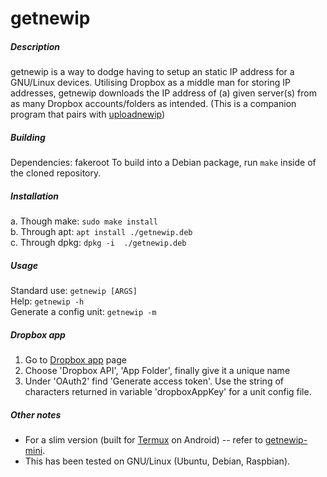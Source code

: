 # getnewip

##### Description
getnewip is a way to dodge having to setup an static IP address for a GNU/Linux devices.
Utilising Dropbox as a middle man for storing IP addresses, getnewip downloads the IP address of (a) given server(s) from as many Dropbox accounts/folders as intended.
(This is a companion program that pairs with [uploadnewip](https://github.com/BobyMCbobs/uploadnewip))

##### Building
Dependencies: fakeroot
To build into a Debian package, run `make` inside of the cloned repository.

##### Installation
a. Though make: `sudo make install`     
b. Through apt:  `apt install ./getnewip.deb`     
c. Through dpkg: `dpkg -i  ./getnewip.deb`    

##### Usage
Standard use: `getnewip [ARGS]`     
Help: `getnewip -h`     
Generate a config unit: `getnewip -m`    

##### Dropbox app
1. Go to [Dropbox app](https://www.dropbox.com/developers/apps) page      
2. Choose 'Dropbox API', 'App Folder', finally give it a unique name      
3. Under 'OAuth2' find 'Generate access token'. Use the string of characters returned in variable 'dropboxAppKey' for a unit config file.     

##### Other notes  
- For a slim version (built for [Termux](https://termux.com/) on Android) -- refer to [getnewip-mini](https://github.com/BobyMCbobs/getnewip-mini).
- This has been tested on GNU/Linux (Ubuntu, Debian, Raspbian).
